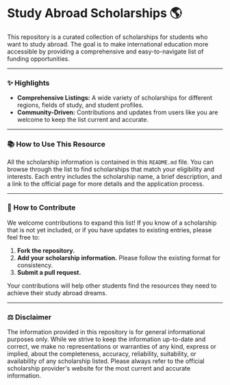 # Study Abroad Scholarships 🌎

This repository is a curated collection of scholarships for students who want to study abroad. The goal is to make international education more accessible by providing a comprehensive and easy-to-navigate list of funding opportunities.

---

### ✨ Highlights

*   **Comprehensive Listings:** A wide variety of scholarships for different regions, fields of study, and student profiles.
*   **Community-Driven:** Contributions and updates from users like you are welcome to keep the list current and accurate.

---

### 📚 How to Use This Resource

All the scholarship information is contained in this `README.md` file. You can browse through the list to find scholarships that match your eligibility and interests. Each entry includes the scholarship name, a brief description, and a link to the official page for more details and the application process.

---

### 🤝 How to Contribute

We welcome contributions to expand this list! If you know of a scholarship that is not yet included, or if you have updates to existing entries, please feel free to:

1.  **Fork the repository.**
2.  **Add your scholarship information.** Please follow the existing format for consistency.
3.  **Submit a pull request.**

Your contributions will help other students find the resources they need to achieve their study abroad dreams.

---

### ⚖️ Disclaimer

The information provided in this repository is for general informational purposes only. While we strive to keep the information up-to-date and correct, we make no representations or warranties of any kind, express or implied, about the completeness, accuracy, reliability, suitability, or availability of any scholarship listed. Please always refer to the official scholarship provider's website for the most current and accurate information.
